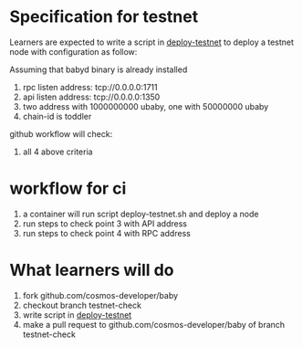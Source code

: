 # Specification for testnet
Learners are expected to write a script in [deploy-testnet](/homework/deploy-testnet.sh) to deploy a testnet node with configuration as follow:

Assuming that babyd binary is already installed

1. rpc listen address: tcp://0.0.0.0:1711
2. api listen address: tcp://0.0.0.0:1350
3. two address with 1000000000 ubaby, one with 50000000 ubaby
4. chain-id is toddler

github workflow will check:
1. all 4 above criteria

# workflow for ci
1. a container will run script deploy-testnet.sh and deploy a node
2. run steps to check point 3 with API address
3. run steps to check point 4 with RPC address

# What learners will do
1. fork github.com/cosmos-developer/baby
2. checkout branch testnet-check
3. write script in [deploy-testnet](/homework/deploy-testnet.sh)
4. make a pull request to github.com/cosmos-developer/baby of branch testnet-check